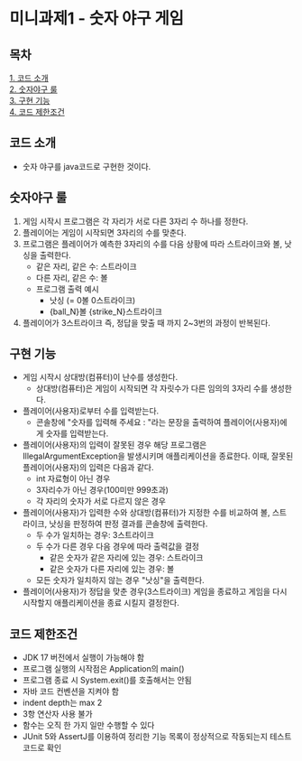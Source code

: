 # 미니과제1 - 숫자 야구 게임

## 목차
[1. 코드 소개](#코드-소개)<br>
[2. 숫자야구 룰](#숫자야구-룰)<br>
[3. 구현 기능](#구현-기능)<br>
[4. 코드 제한조건](#코드-제한조건)<br>

## 코드 소개
- 숫자 야구를 java코드로 구현한 것이다.

## 숫자야구 룰
1. 게임 시작시 프로그램은 각 자리가 서로 다른 3자리 수 하나를 정한다.
2. 플레이어는 게임이 시작되면 3자리의 수를 맞춘다.
3. 프로그램은 플레이어가 예측한 3자리의 수를 다음 상황에 따라 스트라이크와 볼, 낫싱을 출력한다.
    - 같은 자리, 같은 수: 스트라이크
    - 다른 자리, 같은 수: 볼
    - 프로그램 출력 예시
        - 낫싱 (= 0볼 0스트라이크)
        - {ball_N}볼 {strike_N}스트라이크
4. 플레이어가 3스트라이크 즉, 정답을 맞출 때 까지 2~3번의 과정이 반복된다.

## 구현 기능
- 게임 시작시 상대방(컴퓨터)이 난수를 생성한다.
    - 상대방(컴퓨터)은 게임이 시작되면 각 자릿수가 다른 임의의 3자리 수를 생성한다.
- 플레이어(사용자)로부터 수를 입력받는다.
    - 콘솔창에 "숫자를 입력해 주세요 : "라는 문장을 출력하여 플레이어(사용자)에게 숫자를 입력받는다.
- 플레이어(사용자)의 입력이 잘못된 경우 해당 프로그램은 IllegalArgumentException을 발생시키며 애플리케이션을 종료한다. 이때, 잘못된 플레이어(사용자)의 입력은 다음과 같다.
    - int 자료형이 아닌 경우
    - 3자리수가 아닌 경우(100미만 999초과)
    - 각 자리의 숫자가 서로 다르지 않은 경우
- 플레이어(사용자)가 입력한 수와 상대방(컴퓨터)가 지정한 수를 비교하여 볼, 스트라이크, 낫싱을 판정하여 판정 결과를 콘솔창에 출력한다.
    - 두 수가 일치하는 경우: 3스트라이크
    - 두 수가 다른 경우 다음 경우에 따라 출력값을 결정
        - 같은 숫자가 같은 자리에 있는 경우: 스트라이크
        - 같은 숫자가 다른 자리에 있는 경우: 볼
    - 모든 숫자가 일치하지 않는 경우 "낫싱"을 출력한다.
- 플레이어(사용자)가 정답을 맞춘 경우(3스트라이크) 게임을 종료하고 게임을 다시 시작할지 애플리케이션을 종료 시킬지 결정한다.

## 코드 제한조건
- JDK 17 버전에서 실행이 가능해야 함
- 프로그램 실행의 시작점은 Application의 main()
- 프로그램 종료 시 System.exit()를 호출해서는 안됨
- 자바 코드 컨벤션을 지켜야 함
- indent depth는 max 2
- 3항 연산자 사용 불가
- 함수는 오직 한 가지 일만 수행할 수 있다
- JUnit 5와 AssertJ를 이용하여 정리한 기능 목록이 정상적으로 작동되는지 테스트 코드로 확인